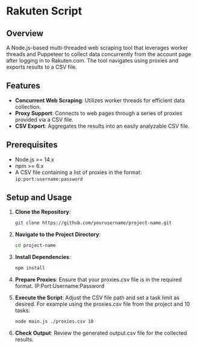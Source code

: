 # Rakuten Script

## Overview
A Node.js-based multi-threaded web scraping tool that leverages worker threads and Puppeteer to collect data concurrently from the account page after logging in to Rakuten.com. The tool navigates using proxies and exports results to a CSV file.

## Features
- **Concurrent Web Scraping**: Utilizes worker threads for efficient data collection.
- **Proxy Support**: Connects to web pages through a series of proxies provided via a CSV file.
- **CSV Export**: Aggregates the results into an easily analyzable CSV file.

## Prerequisites
- Node.js >= 14.x
- npm >= 6.x
- A CSV file containing a list of proxies in the format: `ip:port:username:password`

## Setup and Usage
1. **Clone the Repository**:
   ```bash
   git clone https://github.com/yourusername/project-name.git

2. **Navigate to the Project Directory**:
   ```bash
   cd project-name
   
3. **Install Dependencies**:
   ```bash
   npm install

5. **Prepare Proxies**:
   Ensure that your proxies.csv file is in the required format.
   IP:Port:Username:Password

6. **Execute the Script**:
   Adjust the CSV file path and set a task limit as desired.
   For example using the proxies.csv file from the project and 10 tasks:
   ```bash
   node main.js ./proxies.csv 10

8. **Check Output**:
   Review the generated output.csv file for the collected results.

